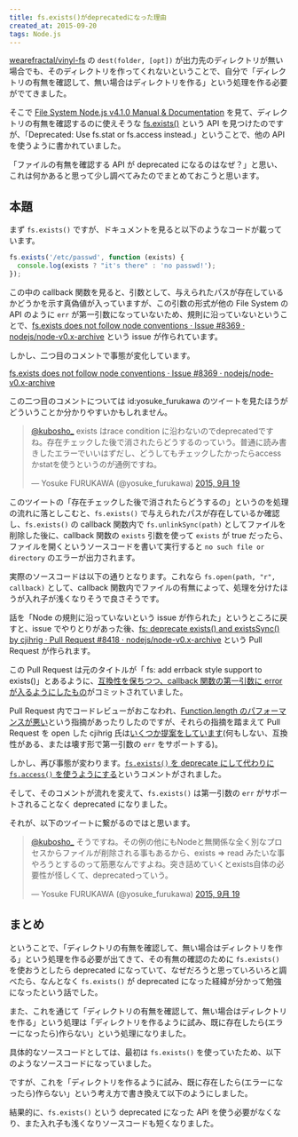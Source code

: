 ```yaml
---
title: fs.exists()がdeprecatedになった理由
created_at: 2015-09-20
tags: Node.js
---
```


[wearefractal/vinyl-fs](https://github.com/wearefractal/vinyl-fs) の `dest(folder, [opt])` が出力先のディレクトリが無い場合でも、そのディレクトリを作ってくれないということで、自分で「ディレクトリの有無を確認して、無い場合はディレクトリを作る」という処理を作る必要がでてきました。

そこで [File System Node.js v4.1.0 Manual & Documentation](https://nodejs.org/api/fs.html) を見て、ディレクトリの有無を確認するのに使えそうな [fs.exists()](https://nodejs.org/api/fs.html#fs_fs_exists_path_callback) という API を見つけたのですが、「Deprecated: Use fs.stat or fs.access instead.」ということで、他の API を使うように書かれていました。

「ファイルの有無を確認する API が deprecated になるのはなぜ？」と思い、これは何かあると思って少し調べてみたのでまとめておこうと思います。

## 本題

まず `fs.exists()` ですが、ドキュメントを見ると以下のようなコードが載っています。

```javascript
fs.exists('/etc/passwd', function (exists) {
  console.log(exists ? "it's there" : 'no passwd!');
});
```

この中の callback 関数を見ると、引数として、与えられたパスが存在しているかどうかを示す真偽値が入っていますが、この引数の形式が他の File System の API のように `err` が第一引数になっていないため、規則に沿っていないということで、[fs.exists does not follow node conventions · Issue #8369 · nodejs/node-v0.x-archive](https://github.com/nodejs/node-v0.x-archive/issues/8369#issuecomment-55559828) という issue が作られています。

しかし、二つ目のコメントで事態が変化しています。

[fs.exists does not follow node conventions · Issue #8369 · nodejs/node-v0.x-archive](https://github.com/nodejs/node-v0.x-archive/issues/8369#issuecomment-55559828)

この二つ目のコメントについては id:yosuke_furukawa のツイートを見たほうがどういうことか分かりやすいかもしれません。

<blockquote class="twitter-tweet" lang="ja"><p lang="ja" dir="ltr"><a href="https://twitter.com/kubosho_">@kubosho_</a> exists はrace condition に沿わないのでdeprecatedですね。存在チェックした後で消されたらどうするのっていう。普通に読み書きしたエラーでいいはずだし、どうしてもチェックしたかったらaccessかstatを使うというのが通例ですね。</p>&mdash; Yosuke FURUKAWA (@yosuke_furukawa) <a href="https://twitter.com/yosuke_furukawa/status/645260394592759808">2015, 9月 19</a></blockquote>

このツイートの「存在チェックした後で消されたらどうするの」というのを処理の流れに落としこむと、`fs.exists()` で与えられたパスが存在しているか確認し、`fs.exists()` の callback 関数内で `fs.unlinkSync(path)` としてファイルを削除した後に、callback 関数の `exists` 引数を使って `exists` が true だったら、ファイルを開くというソースコードを書いて実行すると `no such file or directory` のエラーが出力されます。

実際のソースコードは以下の通りとなります。これなら `fs.open(path, "r", callback)` として、callback 関数内でファイルの有無によって、処理を分けたほうが入れ子が浅くなりそうで良さそうです。

<script src="https://gist.github.com/kubosho/c19c2267bf4715ba80d2.js"></script>

話を「Node の規則に沿っていないという issue が作られた」というところに戻すと、issue でやりとりがあった後、[fs: deprecate exists() and existsSync() by cjihrig · Pull Request #8418 · nodejs/node-v0.x-archive](https://github.com/nodejs/node-v0.x-archive/pull/8418) という Pull Request が作られます。

この Pull Request は元のタイトルが「 fs: add errback style support to exists()」とあるように、[互換性を保ちつつ、callback 関数の第一引数に error が入るようにしたもの](https://github.com/cjihrig/node/commit/aeb381ccf6f72546e4ad1a3615d29f52f49dacf4)がコミットされていました。

Pull Request 内でコードレビューがおこなわれ、[Function.length のパフォーマンスが悪い](http://jsperf.com/function-length-performance/8)という指摘があったりしたのですが、それらの指摘を踏まえて Pull Request を open した cjihrig 氏は[いくつか提案をしています](https://github.com/nodejs/node-v0.x-archive/pull/8418#discussion_r17825801)(何もしない、互換性がある、または壊す形で第一引数の `err` をサポートする)。

しかし、再び事態が変わります。[`fs.exists()` を deprecate にして代わりに `fs.access()` を使うようにする](https://github.com/nodejs/node-v0.x-archive/pull/8418#discussion_r17825997)というコメントがされました。

そして、そのコメントが流れを変えて、`fs.exists()` は第一引数の `err` がサポートされることなく deprecated になりました。

それが、以下のツイートに繋がるのではと思います。

<blockquote class="twitter-tweet" lang="ja"><p lang="ja" dir="ltr"><a href="https://twitter.com/kubosho_">@kubosho_</a> そうですね。その例の他にもNodeと無関係な全く別なプロセスからファイルが削除される事もあるから、exists =&gt; read みたいな事やろうとするのって筋悪なんですよね。突き詰めていくとexists自体の必要性が怪しくて、deprecatedっていう。</p>&mdash; Yosuke FURUKAWA (@yosuke_furukawa) <a href="https://twitter.com/yosuke_furukawa/status/645276523625234433">2015, 9月 19</a></blockquote>

## まとめ

ということで、「ディレクトリの有無を確認して、無い場合はディレクトリを作る」という処理を作る必要が出てきて、その有無の確認のために `fs.exists()` を使おうとしたら deprecated になっていて、なぜだろうと思っていろいろと調べたら、なんとなく `fs.exists()` が deprecated になった経緯が分かって勉強になったという話でした。

また、これを通じて「ディレクトリの有無を確認して、無い場合はディレクトリを作る」という処理は「ディレクトリを作るように試み、既に存在したら(エラーになったら)作らない」という処理になりました。

具体的なソースコードとしては、最初は `fs.exists()` を使っていたため、以下のようなソースコードになっていました。

<script src="https://gist.github.com/kubosho/d4052651a1c8b8153a5b.js"></script>

ですが、これを「ディレクトリを作るように試み、既に存在したら(エラーになったら)作らない」という考え方で書き換えて以下のようにしました。

<script src="https://gist.github.com/kubosho/d26ef7da6c399c318365.js"></script>

結果的に、`fs.exists()` という deprecated になった API を使う必要がなくなり、また入れ子も浅くなりソースコードも短くなりました。
